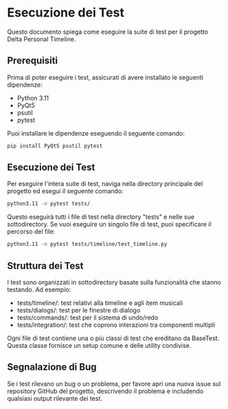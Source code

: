 # Esecuzione dei Test

Questo documento spiega come eseguire la suite di test per il progetto Delta Personal Timeline.

## Prerequisiti

Prima di poter eseguire i test, assicurati di avere installato le seguenti dipendenze:

- Python 3.11 
- PyQt5
- psutil 
- pytest

Puoi installare le dipendenze eseguendo il seguente comando:

```bash
pip install PyQt5 psutil pytest
```

## Esecuzione dei Test

Per eseguire l'intera suite di test, naviga nella directory principale del progetto ed esegui il seguente comando:

```bash
python3.11 -m pytest tests/
```

Questo eseguirà tutti i file di test nella directory "tests" e nelle sue sottodirectory.
Se vuoi eseguire un singolo file di test, puoi specificare il percorso del file:

```bash
python3.11 -m pytest tests/timeline/test_timeline.py
```

## Struttura dei Test

I test sono organizzati in sottodirectory basate sulla funzionalità che stanno testando. Ad esempio:

- tests/timeline/: test relativi alla timeline e agli item musicali
- tests/dialogs/: test per le finestre di dialogo
- tests/commands/: test per il sistema di undo/redo
- tests/integration/: test che coprono interazioni tra componenti multipli

Ogni file di test contiene una o più classi di test che ereditano da BaseTest. Questa classe fornisce un setup comune e delle utility condivise.

## Segnalazione di Bug

Se i test rilevano un bug o un problema, per favore apri una nuova issue sul repository GitHub del progetto, descrivendo il problema e includendo qualsiasi output rilevante dei test.